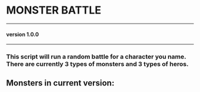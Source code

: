 # MONSTER BATTLE
*******************
#### version 1.0.0
********************

### This script will run a random battle for a character you name. There are currently 3 types of monsters and 3 types of heros. 

## Monsters in current version:
###